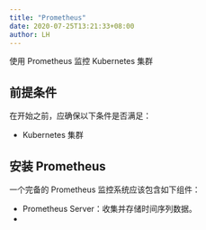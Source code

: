 ```yaml
---
title: "Prometheus"
date: 2020-07-25T13:21:33+08:00
author: LH
---
```


使用 Prometheus 监控 Kubernetes 集群



## 前提条件

在开始之前，应确保以下条件是否满足：

- Kubernetes 集群

## 安装 Prometheus

一个完备的 Prometheus 监控系统应该包含如下组件：

- Prometheus Server：收集并存储时间序列数据。
- 

